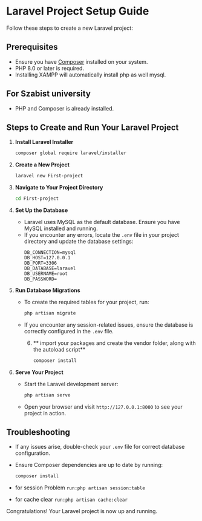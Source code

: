 # Laravel Project Setup Guide

Follow these steps to create a new Laravel project:

## Prerequisites

- Ensure you have [Composer](https://getcomposer.org/) installed on your system.
- PHP 8.0 or later is required.
- Installing XAMPP will automatically install php as well mysql.

<!-- <hr> -->

## For Szabist university

- PHP and Composer is already installed.

## Steps to Create and Run Your Laravel Project

1. **Install Laravel Installer**

   ```bash
   composer global require laravel/installer
   ```

2. **Create a New Project**

   ```bash
   laravel new First-project
   ```

3. **Navigate to Your Project Directory**

   ```bash
   cd First-project
   ```

4. **Set Up the Database**

   - Laravel uses MySQL as the default database. Ensure you have MySQL installed and running.
   - If you encounter any errors, locate the `.env` file in your project directory and update the database settings:
     ```dotenv
     DB_CONNECTION=mysql
     DB_HOST=127.0.0.1
     DB_PORT=3306
     DB_DATABASE=laravel
     DB_USERNAME=root
     DB_PASSWORD=
     ```

5. **Run Database Migrations**

   - To create the required tables for your project, run:

     ```bash
     php artisan migrate
     ```

   - If you encounter any session-related issues, ensure the database is correctly configured in the `.env` file.

     6. ** import your packages and create the vendor folder, along with the autoload script**
        ```bash
        composer install
        ```

7. **Serve Your Project**

   - Start the Laravel development server:

     ```bash
     php artisan serve
     ```

   - Open your browser and visit `http://127.0.0.1:8000` to see your project in action.

## Troubleshooting

- If any issues arise, double-check your `.env` file for correct database configuration.
- Ensure Composer dependencies are up to date by running:
  ```bash
  composer install
  ```
- for session Problem
  `run:php artisan session:table`

- for cache clear
  `run:php artisan cache:clear`

Congratulations! Your Laravel project is now up and running.
